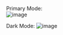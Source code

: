 Primary Mode:<br>
![image](https://user-images.githubusercontent.com/45859029/123834569-39f51800-d910-11eb-9a04-0bdeff440c70.png)

Dark Mode:
![image](https://user-images.githubusercontent.com/45859029/123834663-5729e680-d910-11eb-987a-b0b3211c1e0b.png)


